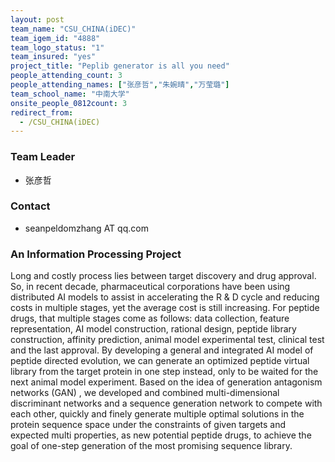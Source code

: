 ```yaml
---
layout: post
team_name: "CSU_CHINA(iDEC)"
team_igem_id: "4888"
team_logo_status: "1"
team_insured: "yes"
project_title: "Peplib generator is all you need"
people_attending_count: 3
people_attending_names: ["张彦哲","朱婉晴","万莹璐"]
team_school_name: "中南大学"
onsite_people_0812count: 3
redirect_from:
  - /CSU_CHINA(iDEC)
---
```



### Team Leader
* 张彦哲

### Contact
* seanpeldomzhang AT qq.com

### An Information Processing Project

Long and costly process lies between target discovery and drug approval. So, in recent decade, pharmaceutical corporations have been using distributed AI models to assist in accelerating the R & D cycle and reducing costs in multiple stages, yet the average cost is still increasing. For peptide drugs, that multiple stages come as follows: data collection, feature representation, AI model construction, rational design, peptide library construction, affinity prediction, animal model experimental test, clinical test and the last approval. By developing a general and integrated AI model of peptide directed evolution, we can generate an optimized peptide virtual library from the target protein in one step instead, only to be waited for the next animal model experiment. Based on the idea of generation antagonism networks (GAN) , we developed and combined multi-dimensional discriminant networks and a sequence generation network to compete with each other, quickly and finely generate multiple optimal solutions in the protein sequence space under the constraints of given targets and expected multi properties, as new potential peptide drugs, to achieve the goal of one-step generation of the most promising sequence library.